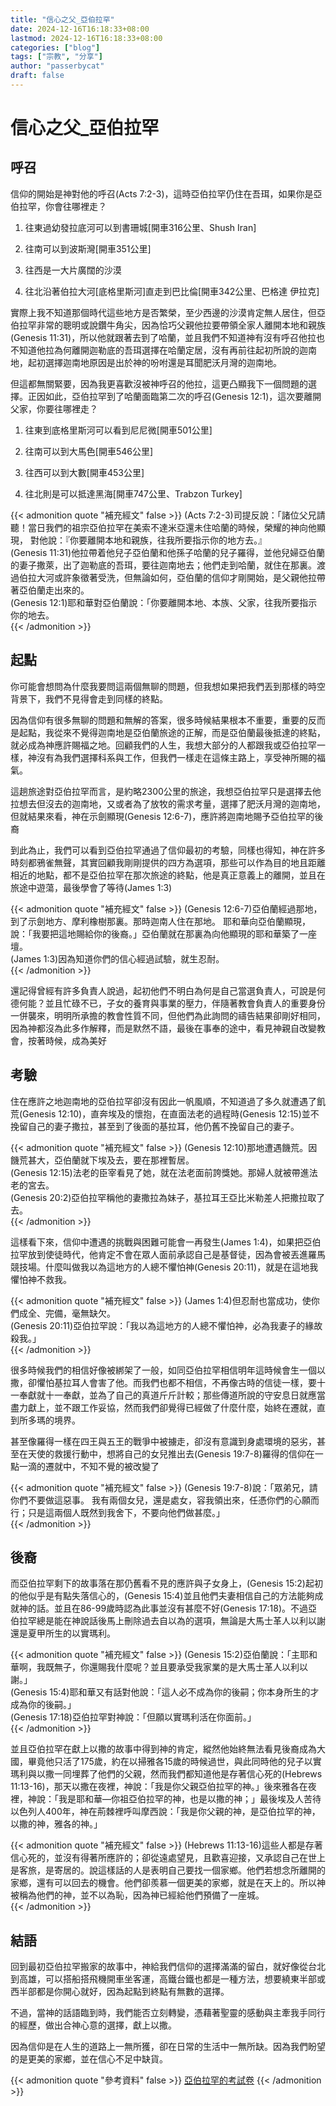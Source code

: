 ```yaml
---
title: "信心之父_亞伯拉罕"
date: 2024-12-16T16:18:33+08:00
lastmod: 2024-12-16T16:18:33+08:00
categories: ["blog"]
tags: ["宗教", "分享"]
author: "passerbycat"
draft: false
---
```


# 信心之父_亞伯拉罕

## 呼召

信仰的開始是神對他的呼召(Acts 7:2-3)，這時亞伯拉罕仍住在吾珥，如果你是亞伯拉罕，你會往哪裡走？

  1. 往東過幼發拉底河可以到書珊城[開車316公里、Shush Iran]

  2. 往南可以到波斯灣[開車351公里]

  3. 往西是一大片廣闊的沙漠

  4. 往北沿著伯拉大河[底格里斯河]直走到巴比倫[開車342公里、巴格達 伊拉克]

實際上我不知道那個時代這些地方是否繁榮，至少西邊的沙漠肯定無人居住，但亞伯拉罕非常的聰明或說鑽牛角尖，因為恰巧父親他拉要帶領全家人離開本地和親族(Genesis 11:31)，所以他就跟著去到了哈蘭，並且我們不知道神有沒有呼召他拉也不知道他拉為何離開迦勒底的吾珥選擇在哈蘭定居，沒有再前往起初所說的迦南地，起初選擇迦南地原因是出於神的吩咐還是耳聞肥沃月灣的迦南地。

但這都無關緊要，因為我更喜歡沒被神呼召的他拉，這更凸顯我下一個問題的選擇。正因如此，亞伯拉罕到了哈蘭面臨第二次的呼召(Genesis 12:1)，這次要離開父家，你要往哪裡走？

  1. 往東到底格里斯河可以看到尼尼微[開車501公里]

  2. 往南可以到大馬色[開車546公里]

  3. 往西可以到大數[開車453公里]

  4. 往北則是可以抵達黑海[開車747公里、Trabzon Turkey]

{{< admonition quote "補充經文" false >}}
(Acts 7:2-3)司提反說：「諸位父兄請聽！當日我們的祖宗亞伯拉罕在美索不達米亞還未住哈蘭的時候，榮耀的神向他顯現， 對他說：『你要離開本地和親族，往我所要指示你的地方去。』  
(Genesis 11:31)他拉帶着他兒子亞伯蘭和他孫子哈蘭的兒子羅得，並他兒婦亞伯蘭的妻子撒萊，出了迦勒底的吾珥，要往迦南地去；他們走到哈蘭，就住在那裏。渡過伯拉大河或許象徵著受洗，但無論如何，亞伯蘭的信仰才剛開始，是父親他拉帶著亞伯蘭走出來的。  
(Genesis 12:1)耶和華對亞伯蘭說：「你要離開本地、本族、父家，往我所要指示你的地去。  
{{< /admonition >}}


## 起點

你可能會想問為什麼我要問這兩個無聊的問題，但我想如果把我們丟到那樣的時空背景下，我們不見得會走到同樣的終點。

因為信仰有很多無聊的問題和無解的答案，很多時候結果根本不重要，重要的反而是起點，我從來不覺得迦南地是亞伯蘭旅途的正解，而是亞伯蘭最後抵達的終點，就必成為神應許賜福之地。回顧我們的人生，我想大部分的人都跟我或亞伯拉罕一樣，神沒有為我們選擇科系與工作，但我們一樣走在這條主路上，享受神所賜的福氣。

這趟旅途對亞伯拉罕而言，是約略2300公里的旅途，我想亞伯拉罕只是選擇去他拉想去但沒去的迦南地，又或者為了放牧的需求考量，選擇了肥沃月灣的迦南地，但就結果來看，神在示劍顯現(Genesis 12:6-7)，應許將迦南地賜予亞伯拉罕的後裔

到此為止，我們可以看到亞伯拉罕通過了信仰最初的考驗，同樣也得知，神在許多時刻都鴉雀無聲，其實回顧我剛剛提供的四方為選項，那些可以作為目的地且距離相近的地點，都不是亞伯拉罕在那次旅途的終點，他是真正意義上的離開，並且在旅途中遊蕩，最後學會了等待(James 1:3)

{{< admonition quote "補充經文" false >}}
(Genesis 12:6-7)亞伯蘭經過那地，到了示劍地方、摩利橡樹那裏。那時迦南人住在那地。 耶和華向亞伯蘭顯現，說：「我要把這地賜給你的後裔。」亞伯蘭就在那裏為向他顯現的耶和華築了一座壇。  
(James 1:3)因為知道你們的信心經過試驗，就生忍耐。  
{{< /admonition >}}


還記得曾經有許多負責人說過，起初他們不明白為何是自己當選負責人，可說是何德何能？並且忙碌不已，子女的養育與事業的壓力，伴隨著教會負責人的重要身份一併襲來，明明所承擔的教會性質不同，但他們為此詢問的禱告結果卻剛好相同，因為神都沒為此多作解釋，而是默然不語，最後在事奉的途中，看見神親自改變教會，按著時候，成為美好

## 考驗

住在應許之地迦南地的亞伯拉罕卻沒有因此一帆風順，不知道過了多久就遭遇了飢荒(Genesis 12:10)，直奔埃及的懷抱，在直面法老的過程時(Genesis 12:15)並不挽留自己的妻子撒拉，甚至到了後面的基拉耳，他仍舊不挽留自己的妻子。

{{< admonition quote "補充經文" false >}}
(Genesis 12:10)那地遭遇饑荒。因饑荒甚大，亞伯蘭就下埃及去，要在那裡暫居。  
(Genesis 12:15)法老的臣宰看見了她，就在法老面前誇獎她。那婦人就被帶進法老的宮去。  
(Genesis 20:2)亞伯拉罕稱他的妻撒拉為妹子，基拉耳王亞比米勒差人把撒拉取了去。  
{{< /admonition >}}


這樣看下來，信仰中遭遇的挑戰與困難可能會一再發生(James 1:4)，如果把亞伯拉罕放到使徒時代，他肯定不會在眾人面前承認自己是基督徒，因為會被丟進羅馬競技場。什麼叫做我以為這地方的人總不懼怕神(Genesis 20:11)，就是在這地我懼怕神不救我。

{{< admonition quote "補充經文" false >}}
(James 1:4)但忍耐也當成功，使你們成全、完備，毫無缺欠。  
(Genesis 20:11)亞伯拉罕說：「我以為這地方的人總不懼怕神，必為我妻子的緣故殺我。」  
{{< /admonition >}}


很多時候我們的相信好像被綁架了一般，如同亞伯拉罕相信明年這時候會生一個以撒，卻懼怕基拉耳人會害了他。而我們也都不相信，不再像古時的信徒一樣，要十一奉獻就十一奉獻，並為了自己的真道斤斤計較；那些傳道所說的守安息日就應當盡力獻上，並不跟工作妥協，然而我們卻覺得已經做了什麼什麼，始終在遷就，直到所多瑪的境界。

甚至像羅得一樣在四王與五王的戰爭中被擄走，卻沒有意識到身處環境的惡劣，甚至在天使的救援行動中，想將自己的女兒推出去(Genesis 19:7-8)羅得的信仰在一點一滴的遷就中，不知不覺的被改變了

{{< admonition quote "補充經文" false >}}
(Genesis 19:7-8)說：「眾弟兄，請你們不要做這惡事。 我有兩個女兒，還是處女，容我領出來，任憑你們的心願而行；只是這兩個人既然到我舍下，不要向他們做甚麼。」  
{{< /admonition >}}


## 後裔

而亞伯拉罕剩下的故事落在那仍舊看不見的應許與子女身上，(Genesis 15:2)起初的他似乎是有點失落信心的，(Genesis 15:4)並且他們夫妻相信自己的方法能夠成就神的話。並且在86-99歲時認為此事並沒有甚麼不好(Genesis 17:18)。不過亞伯拉罕總是能在神說話後馬上刪除過去自以為的選項，無論是大馬士革人以利以謝還是夏甲所生的以實瑪利。

{{< admonition quote "補充經文" false >}}
(Genesis 15:2)亞伯蘭說：「主耶和華啊，我既無子，你還賜我什麼呢？並且要承受我家業的是大馬士革人以利以謝。」  
(Genesis 15:4)耶和華又有話對他說：「這人必不成為你的後嗣；你本身所生的才成為你的後嗣。」  
(Genesis 17:18)亞伯拉罕對神說：「但願以實瑪利活在你面前。」  
{{< /admonition >}}


並且亞伯拉罕在獻上以撒的故事中得到神的肯定，縱然他始終無法看見後裔成為大國，畢竟他只活了175歲，約在以掃雅各15歲的時候過世，與此同時他的兒子以實瑪利與以撒一同埋葬了他們的父親，然而我們都知道他是存著信心死的(Hebrews 11:13-16)，那天以撒在夜裡，神說：「我是你父親亞伯拉罕的神。」後來雅各在夜裡，神說：「我是耶和華—你祖亞伯拉罕的神，也是以撒的神；」最後埃及人苦待以色列人400年，神在荊棘裡呼叫摩西說：「我是你父親的神，是亞伯拉罕的神，以撒的神，雅各的神。」

{{< admonition quote "補充經文" false >}}
(Hebrews 11:13-16)這些人都是存著信心死的，並沒有得著所應許的；卻從遠處望見，且歡喜迎接，又承認自己在世上是客旅，是寄居的。說這樣話的人是表明自己要找一個家鄉。他們若想念所離開的家鄉，還有可以回去的機會。他們卻羨慕一個更美的家鄉，就是在天上的。所以神被稱為他們的神，並不以為恥，因為神已經給他們預備了一座城。  
{{< /admonition >}}


## 結語

回到最初亞伯拉罕搬家的故事中，神給我們信仰的選擇滿滿的留白，就好像從台北到高雄，可以搭船搭飛機開車坐客運，高鐵台鐵也都是一種方法，想要繞東半部或西半部都是你開心就好，因為起點到終點有無數的選擇。

不過，當神的話語臨到時，我們能否立刻轉變，憑藉著聖靈的感動與主牽我手同行的經歷，做出合神心意的選擇，獻上以撒。

因為信仰是在人生的道路上一無所獲，卻在日常的生活中一無所缺。因為我們盼望的是更美的家鄉，並在信心不足中缺貨。

{{< admonition quote "參考資料" false >}}
[亞伯拉罕的考試卷](https://www.tjc.org.tw/holySpiritMonthly/onlineReading/content?book=10&id=115%E4%BA%9E%E4%BC%AF%E6%8B%89%E7%BD%95%E7%9A%84%E8%80%83%E8%A9%A6%E5%8D%B7)
{{< /admonition >}}


